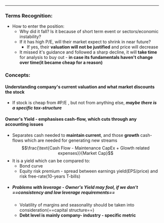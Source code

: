 ***
### Terms Recognition:
- How to enter the position: 
	- Why did it fall? Is it because of short term event or sectors/economic instability?
	- If it has high P/E, will their market expect to shrink in near future? 
		- If yes, their **valuation will not be justified** and price will decrease 
	- It missed it's guidance and followed a sharp decline, it will **take time** for analysis to buy out - **in case its fundamentals haven't change over time(it became cheap for a reason)**
### Concepts:

#### Understanding company's current valuation and what market discounts the stock
- If stock is cheap from #P/E , but not from anything else, ***maybe there is a specific tax-structure***
#### Owner's Yield - emphasises cash-flow, which cuts through any accounting issues
- Separates cash needed to **maintain current**, and those **growth** cash-flows which are needed for generating new streams $$\frac{\text{Cash Flow  - Maintenance CapEx + Glowth related expenses}}{Market Cap}$$
- It is a yield which can be compared to: 
	- Bond curve
	- Equity risk premium - spread between earnings yield(EPS/price) and risk free-rate(10-years T-bills)
- ##### Problems with leverage - Owner's Yield may fool, if we don't ==consistency and low leverage requirements==
	- Volatility of margins and seasonality should be taken into consideration(==capital structure==) 
	- **Debt level is mainly company- industry - specific metric** 

